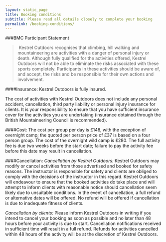 ```yaml
---
layout: static_page
title: Booking conditions
subtitle: Please read all details closely to complete your booking
permalink: /booking-conditions/
---
```


###BMC Participant Statement

<blockquote>
<span class="image left">
    <img src="../images/bmc.jpg" alt="">
</span>
    Kestrel Outdoors recognises that climbing, hill walking and mountaineering are activities with a danger of personal injury or death. Although fully qualified for the activities offered, Kestrel Outdoors will not be able to eliminate the risks associated with these sports completely. Participants in these activities should be aware of, and accept, the risks and be responsible for their own actions and involvement.
</blockquote>

####Insurance:
Kestrel Outdoors is fully insured.

The cost of activities with Kestrel Outdoors does not include any personal accident, cancellation, third party liability or personal injury insurance for clients. It is your responsibility to ensure that you have sufficient insurance cover for the activities you are undertaking (insurance obtained through the British Mountaineering Council is recommended).

####Cost:
The cost per group per day is £148, with the exception of overnight camp; the quoted per person price of £37 is based on a four person group. The cost of the overnight wild camp is £280. The full activity fee is due two weeks before the start date; failure to pay the activity fee before this date may result in cancellation. 

####Cancellation:
_Cancellation by Kestrel Outdoors:_
Kestrel Outdoors may modify or cancel activities from those advertised and booked for safety reasons. The instructor is responsible for safety and clients are obliged to comply with the decisions of the instructor in this regard. Kestrel Outdoors will endeavour to ensure that the booked activities do take place and will attempt to inform clients with reasonable notice should cancellation seem likely due to unsuitable conditions. In the event of cancellation, a full refund or alternative dates will be offered. No refund will be offered if cancellation is due to inadequate fitness of clients.

_Cancellation by clients:_
Please inform Kestrel Outdoors in writing if you intend to cancel your booking as soon as possible and no later than 48 hours before your activity is due to start. Cancellation notifications received in sufficient time will result in a full refund. Refunds for activities cancelled within 48 hours of the activity will be at the discretion of Kestrel Outdoors. 

